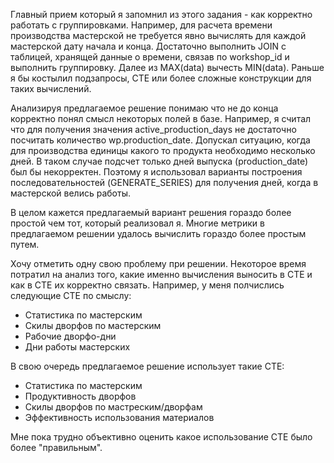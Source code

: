Главный прием который я запомнил из этого задания - как корректно работать с группировками.
Например, для расчета времени производства мастерской не требуется явно вычислять для каждой мастерской дату начала и конца. 
Достаточно выполнить JOIN с таблицей, хранящей данные о времени, связав по workshop_id и выполнить группировку. 
Далее из MAX(data) вычесть MIN(data). 
Раньше я бы костылил подзапросы, CTE или более сложные конструкции для таких вычислений. 


Анализируя предлагаемое решение понимаю что не до конца корректно понял смысл некоторых полей в базе. 
Например, я считал что для получения значения active_production_days не достаточно посчитать количество wp.production_date.
Допускал ситуацию, когда для производства единицы какого то продукта необходимо несколько дней. 
В таком случае подсчет только дней выпуска (production_date) был бы некорректен.
Поэтому я использовал варианты построения последовательностей (GENERATE_SERIES) для получения дней, когда в мастерской велись работы.


В целом кажется предлагаемый вариант решения гораздо более простой чем тот, который реализовал я.
Многие метрики в предлагаемом решении удалось вычислить гораздо более простым путем.


Хочу отметить одну свою проблему при решении. 
Некоторое время потратил на анализ того, какие именно вычисления выносить в СТЕ и как в СТЕ их корректно связать.
Например, у меня полчислись следующие СТЕ по смыслу:
- Статистика по мастерским
- Скилы дворфов по мастерским
- Рабочие дворфо-дни
- Дни работы мастерских

В свою очередь предлагаемое решение использует такие СТЕ:
- Статистика по мастерским
- Продуктивность дворфов
- Скилы дворфов по мастреским/дворфам
- Эффективность использования материалов

Мне пока трудно объективно оценить какое использование СТЕ было более "правильным".
